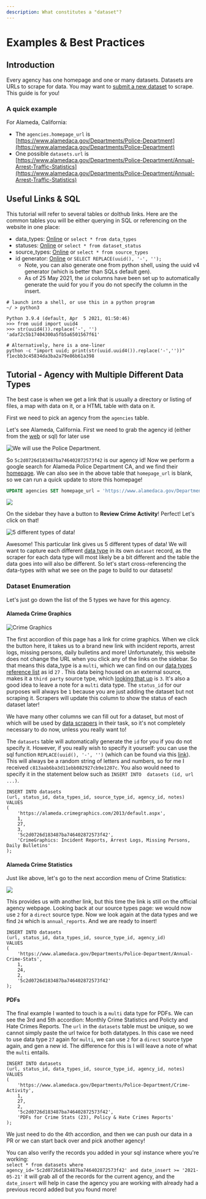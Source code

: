 ```yaml
---
description: What constitutes a "dataset"?
---
```


# Examples & Best Practices

## Introduction

Every agency has one homepage and one or many datasets. Datasets are URLs to scrape for data. You may want to [submit a new dataset](./) to scrape. This guide is for you! 

### A quick example

For Alameda, California:

* The `agencies.homepage_url` is [https://www.alamedaca.gov/Departments/Police-Department](https://www.alamedaca.gov/Departments/Police-Department)
* One possible `datasets.url` is [https://www.alamedaca.gov/Departments/Police-Department/Annual-Arrest-Traffic-Statistics](https://www.alamedaca.gov/Departments/Police-Department/Annual-Arrest-Traffic-Statistics)

## Useful Links & SQL

This tutorial will refer to several tables or dolthub links. Here are the common tables you will be either querying in SQL or referencing on the website in one place:

* data\_types: [Online](https://www.dolthub.com/repositories/pdap/datasets/data/master/data_types) or `select * from data_types` 
* statuses: [Online](https://www.dolthub.com/repositories/pdap/datasets/data/master/dataset_status) or `select * from dataset_status`
* source\_types: [Online](https://www.dolthub.com/repositories/pdap/datasets/data/master/source_types) or `select * from source_types`
* id generator: [Online](https://www.dolthub.com/repositories/pdap/datasets/query/master?q=SELECT+REPLACE%28uuid%28%29%2C+%27-%27%2C+%27%27%29%3B%0A%0A&active=Tables) or `SELECT REPLACE(uuid(), '-', '');`
  * Note, you can also generate one from python shell, using the uuid v4 generator \(which is better than SQLs default gen\).
  * As of 25 May 2021, the `id` columns have been set up to automatically generate the uuid for you if you do not specify the column in the insert.

```text
# launch into a shell, or use this in a python program
~/ > python3

Python 3.9.4 (default, Apr  5 2021, 01:50:46)
>>> from uuid import uuid4
>>> str(uuid4()).replace('-', '')
'adaf2c5b17404300a5fb5a6501567f61'

# Alternatively, here is a one-liner
python -c "import uuid; print(str(uuid.uuid4()).replace('-',''))"
f1ecbb3c45834da3ba2a79e86b61a398
```



## Tutorial - Agency with Multiple Different Data Types

The best case is when we get a link that is usually a directory or listing of files, a map with data on it, or a HTML table with data on it.  
  
First we need to pick an agency from the `agencies` table.

Let's see Alameda, California.  First we need to grab the agency id \(either from the [web](https://www.dolthub.com/repositories/pdap/datasets/query/master?q=SELECT+*%0AFROM+%60agencies%60%0Awhere+name+like+%27Alameda+Police%25%27+and+state_iso+%3D+%27CA%27%0A%0A&active=Tables) or sql\) for later use  


![We will use the Police Department.](../../../../.gitbook/assets/image%20%282%29.png)

So `5c2d0726d183487ba746402872573f42` is our agency id! Now we perform a google search for Alameda Police Department CA, and we find their [homepage](https://www.alamedaca.gov/Departments/Police-Department). We can also see in the above table that `homepage_url` is blank, so we can run a quick update to store this homepage!

```sql
UPDATE agencies SET homepage_url = 'https://www.alamedaca.gov/Departments/Police-Department' where id = '5c2d0726d183487ba746402872573f42';
```

  


![](../../../../.gitbook/assets/image%20%289%29.png)

On the sidebar they have a button to **Review Crime Activity**! Perfect! Let's click on that!

![5 different types of data!](../../../../.gitbook/assets/image%20%2810%29.png)

Awesome! This particular link gives us 5 different types of data! We will want to capture each different [data type](https://www.dolthub.com/repositories/pdap/datasets/data/master/data_types) in its own `dataset` record, as the scraper for each data type will most likely be a bit different and the table the data goes into will also be different. So let's start cross-referencing the data-types with what we see on the page to build to our datasets!  


### Dataset Enumeration

Let's just go down the list of the 5 types we have for this agency.

#### Alameda Crime Graphics

![Crime Graphics](../../../../.gitbook/assets/image%20%2811%29.png)

The first accordion of this page has a link for crime graphics. When we click the button here, it takes us to a brand new link with incident reports, arrest logs, missing persons, daily bulletins and more! Unfortunately, this website does not change the URL when you click any of the links on the sidebar. So that means this data\_type is a `multi`, which we can find on our [data types reference list](https://www.dolthub.com/repositories/pdap/datasets/data/master/data_types) as id `27` . This data being housed on an external source, makes it a `third party` source type, which [looking that up](https://www.dolthub.com/repositories/pdap/datasets/data/master/source_types) is `3`. It's also a good idea to leave a note for a `multi` data type. The `status_id` for our purposes will always be `1` because you are just adding the dataset but not scraping it. Scrapers will update this column to show the status of each dataset later!  
  
We have many other columns we can fill out for a dataset, but most of which will be used by [data scrapers](../../resources-for-scrapers/) in their task, so it's not completely necessary to do now, unless you really want to!

  
The `datasets` table will automatically generate the `id` for you if you do not specify it. However, if you really wish to specify it yourself: you can use the sql function `REPLACE(uuid(), '-', '')` \(which can be found via this [link](https://www.dolthub.com/repositories/pdap/datasets/query/master?q=SELECT+REPLACE%28uuid%28%29%2C+%27-%27%2C+%27%27%29%3B%0A%0A&active=Tables)\). This will always be a random string of letters and numbers, so for me I received `c813aab6ba3d11ebb082927cb9e1207c`. You also would need to specify it in the statement below such as `INSERT INTO  datasets (id, url ...)`.

```text
INSERT INTO datasets 
(url, status_id, data_types_id, source_type_id, agency_id, notes)
VALUES
(
    'https://alameda.crimegraphics.com/2013/default.aspx',
    1,
    27,
    3,
    '5c2d0726d183487ba746402872573f42',
    'CrimeGraphics: Incident Reports, Arrest Logs, Missing Persons, Daily Bulletins'
);
```

#### Alameda Crime Statistics

Just like above, let's go to the next accordion menu of Crime Statistics:

![](../../../../.gitbook/assets/image%20%288%29.png)

This provides us with another link, but this time the link is still on the official agency webpage. Looking back at our source types page: we would now use `2` for a `direct` source type. Now we look again at the data types and we find `24` which is `annual_reports`. And we are ready to insert!

```text
INSERT INTO datasets 
(url, status_id, data_types_id, source_type_id, agency_id)
VALUES
(
    'https://www.alamedaca.gov/Departments/Police-Department/Annual-Crime-Stats',
    1,
    24,
    2,
    '5c2d0726d183487ba746402872573f42'
);
```

#### PDFs

The final example I wanted to touch is a `multi` data type for PDFs. We can see the 3rd and 5th accordion: Monthly Crime Statistics and Policty and Hate Crimes Reports. The `url` in the `datasets` table must be unique, so we cannot simply paste the url twice for both datatypes. In this case we need to use data type `27` again for `multi`, we can use `2` for a `direct` source type again, and gen a new id. The difference for this is I will leave a note of what the `multi` entails.

```text
INSERT INTO datasets 
(url, status_id, data_types_id, source_type_id, agency_id, notes)
VALUES
(
    'https://www.alamedaca.gov/Departments/Police-Department/Crime-Activity',
    1,
    27,
    2,
    '5c2d0726d183487ba746402872573f42',
    'PDFs for Crime Stats (23), Policy & Hate Crimes Reports'
);
```

We just need to do the 4th accordion, and then we can push our data in a PR or we can start back over and pick another agency!  
  
You can also verify the records you added in your sql instance where you're working:  
`select * from datasets where agency_id='5c2d0726d183487ba746402872573f42' and date_insert >= '2021-05-21'` it will grab all of the records for the current agency, and the `date_insert` will help in case the agency you are working with already had a previous record added but you found more!



